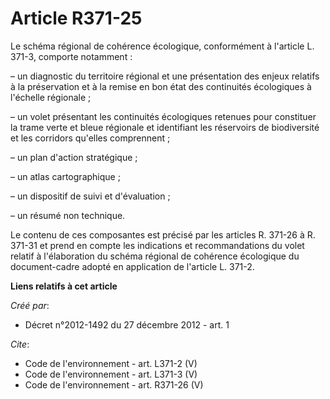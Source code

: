 # Article R371-25

Le schéma régional de cohérence écologique, conformément à l'article L. 371-3, comporte notamment :

– un diagnostic du territoire régional et une présentation des enjeux relatifs à la préservation et à la remise en bon état
des continuités écologiques à l'échelle régionale ;

– un volet présentant les continuités écologiques retenues pour constituer la trame verte et bleue régionale et identifiant
les réservoirs de biodiversité et les corridors qu'elles comprennent ;

– un plan d'action stratégique ;

– un atlas cartographique ;

– un dispositif de suivi et d'évaluation ;

– un résumé non technique.

Le contenu de ces composantes est précisé par les articles R. 371-26 à R. 371-31 et prend en compte les indications et
recommandations du volet relatif à l'élaboration du schéma régional de cohérence écologique du document-cadre adopté en
application de l'article L. 371-2.

**Liens relatifs à cet article**

_Créé par_:

  - Décret n°2012-1492 du 27 décembre 2012 - art. 1

_Cite_:

  - Code de l'environnement - art. L371-2 (V)
  - Code de l'environnement - art. L371-3 (V)
  - Code de l'environnement - art. R371-26 (V)
